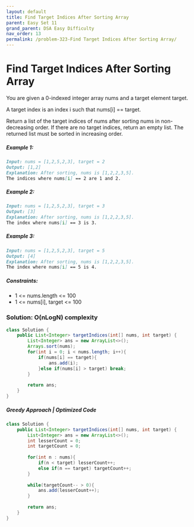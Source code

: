 ```yaml
---
layout: default
title: Find Target Indices After Sorting Array
parent: Easy Set 11
grand_parent: DSA Easy Difficulty
nav_order: 13
permalink: /problem-323-Find Target Indices After Sorting Array/
---
```

# Find Target Indices After Sorting Array
You are given a 0-indexed integer array nums and a target element target.

A target index is an index i such that nums[i] == target.

Return a list of the target indices of nums after sorting nums in non-decreasing order. If there are no target indices, return an empty list. The returned list must be sorted in increasing order.

##### Example 1:
```markdown
Input: nums = [1,2,5,2,3], target = 2
Output: [1,2]
Explanation: After sorting, nums is [1,2,2,3,5].
The indices where nums[i] == 2 are 1 and 2.
```
##### Example 2:
```markdown
Input: nums = [1,2,5,2,3], target = 3
Output: [3]
Explanation: After sorting, nums is [1,2,2,3,5].
The index where nums[i] == 3 is 3.
```
##### Example 3:
```markdown
Input: nums = [1,2,5,2,3], target = 5
Output: [4]
Explanation: After sorting, nums is [1,2,2,3,5].
The index where nums[i] == 5 is 4.
```
##### Constraints:
* 1 <= nums.length <= 100
* 1 <= nums[i], target <= 100

### Solution: O(nLogN) complexity
```java
class Solution {
    public List<Integer> targetIndices(int[] nums, int target) {
        List<Integer> ans = new ArrayList<>();
        Arrays.sort(nums);
        for(int i = 0; i < nums.length; i++){
            if(nums[i] == target){
                ans.add(i);
            }else if(nums[i] > target) break;
        }
        
        return ans;
    }
}
```
##### Greedy Approach | Optimized Code
```java
class Solution {
    public List<Integer> targetIndices(int[] nums, int target) {
        List<Integer> ans = new ArrayList<>();
        int lesserCount = 0;
        int targetCount = 0;
        
        for(int n : nums){
            if(n < target) lesserCount++;
            else if(n == target) targetCount++;
        }
        
        while(targetCount-- > 0){
            ans.add(lesserCount++);
        }
        
        return ans;
    }
}
```